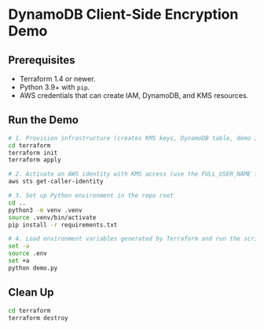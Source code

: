 # DynamoDB Client-Side Encryption Demo

## Prerequisites
- Terraform 1.4 or newer.
- Python 3.9+ with `pip`.
- AWS credentials that can create IAM, DynamoDB, and KMS resources.

## Run the Demo
```bash
# 1. Provision infrastructure (creates KMS keys, DynamoDB table, demo IAM users, and ../.env)
cd terraform
terraform init
terraform apply

# 2. Activate an AWS identity with KMS access (use the FULL_USER_NAME from the Terraform outputs/.env)
aws sts get-caller-identity

# 3. Set up Python environment in the repo root
cd ..
python3 -m venv .venv
source .venv/bin/activate
pip install -r requirements.txt

# 4. Load environment variables generated by Terraform and run the script
set -a
source .env
set +a
python demo.py
```

## Clean Up
```bash
cd terraform
terraform destroy
```
